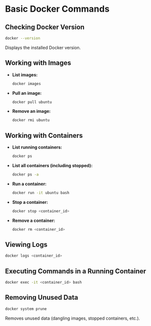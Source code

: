 # Basic Docker Commands

## Checking Docker Version
```sh
docker --version
```
Displays the installed Docker version.

## Working with Images
- **List images:**
  ```sh
  docker images
  ```
- **Pull an image:**
  ```sh
  docker pull ubuntu
  ```
- **Remove an image:**
  ```sh
  docker rmi ubuntu
  ```

## Working with Containers
- **List running containers:**
  ```sh
  docker ps
  ```
- **List all containers (including stopped):**
  ```sh
  docker ps -a
  ```
- **Run a container:**
  ```sh
  docker run -it ubuntu bash
  ```
- **Stop a container:**
  ```sh
  docker stop <container_id>
  ```
- **Remove a container:**
  ```sh
  docker rm <container_id>
  ```

## Viewing Logs
```sh
docker logs <container_id>
```

## Executing Commands in a Running Container
```sh
docker exec -it <container_id> bash
```

## Removing Unused Data
```sh
docker system prune
```
Removes unused data (dangling images, stopped containers, etc.). 